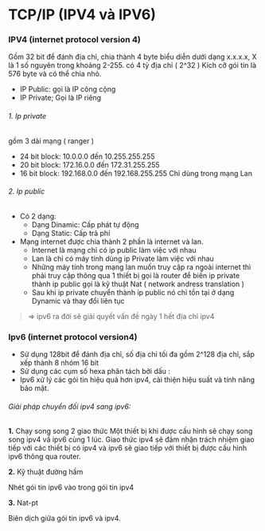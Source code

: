 ﻿# TCP/IP (IPV4 và IPV6)

### IPV4 (internet protocol version 4)
Gồm 32 bit để đánh địa chỉ, chia thành 4 byte biểu diễn dưới dạng x.x.x.x, X là 1 số nguyên trong khoảng 2-255. có 4 tỷ địa chỉ ( 2^32 )
Kích cỡ gói tin là 576 byte và có thể chia nhỏ.
 + IP Public: gọi là IP công cộng
 + IP Private; Gọi là IP riêng

###### 1. Ip private

gồm 3 dải mạng ( ranger )
 - 24 bit block: 10.0.0.0 đến 10.255.255.255
 - 20 bit block: 172.16.0.0 đến 172.31.255.255
 - 16 bit block: 192.168.0.0 đến 192.168.255.255
Chỉ dùng trong mạng Lan

###### 2. Ip public
* Có 2 dạng:
  - Dạng Dinamic: Cấp phát tự động
  - Dạng Static: Cấp trả phí
* Mạng internet được chia thành 2 phần là internet và lan.
  - Internet là mạng chỉ có ip public làm việc với nhau
  - Lan là chỉ có máy tính dùng ip Private làm việc với nhau 
  - Những máy tính trong mạng lan muốn truy cập ra ngoài internet thì phải truy cập thông qua 1 thiết bị gọi là router để biến ip private thành ip public gọi là kỹ thuật Nat ( network andress translation )
  - Sau khi ip private chuyển thành ip public nó chỉ tồn tại ở dạng Dynamic và thay đổi liên tục
> => ipv6 ra đời sẽ giải quyết vấn đề ngày 1 hết địa chỉ ipv4
 
### Ipv6 (internet protocol version4)

 - Sử dụng 128bit để đánh địa chỉ, số địa chỉ tối đa gồm 2^128 địa chỉ, sắp xếp thành 8 nhóm 16 bit
 - Sử dụng các cụm số hexa phân tách bởi dấu : 
 - Ipv6 xử lý các gói tin hiệu quả hơn ipv4, cải thiện hiệu suất và tính năng bảo mật.

###### Giải pháp chuyển đối ipv4 sang ipv6:
 **1.** Chạy song song 2 giao thức
 Một thiết bị khi được cấu hình sẽ chạy song song ipv4 vầ ipv6 cùng 1 lúc. Giao thức ipv4 sẽ đảm nhận trách nhiệm giao tiếp với các thiết bị có ipv4 và ipv6 sẽ giao tiếp với thiết bị được cấu hình ipv6 thông qua router.   

 **2.** Kỹ thuật đường hầm

 Nhét gói tin ipv6 vào trong gói tin ipv4  

 **3.** Nat-pt

 Biên dịch giữa gói tin ipv6 và ipv4.
 